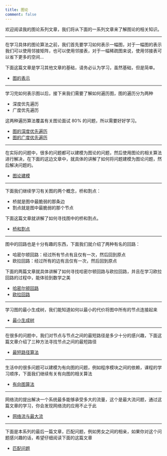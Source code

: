 ```yaml
---
title: 图论
comment: false
---
```


欢迎阅读我的图论系列文章，我们将从下面的一系列文章来了解图论的相关知识。

---

在学习具体的图论算法之前，我们首先要学习如何表示一幅图，对于一幅图的表示我们可以使用邻接矩阵，也可以使用邻接表，对于一幅稀疏图来说，使用邻接表可以省下更多的空间...

下面这篇文章是学习其他文章的基础，请务必认为学习，虽然基础，但是简单。

- [图的表示](/vuepress-blog/数据结构/图的表示)

---

学习完如何表示图以后，接下来我们需要了解如何遍历图，图的遍历分为两种

- 深度优先遍历
- 广度优先遍历

这两种遍历算法覆盖有关图论面试 80% 的问题，所以需要好好学习。

- [图的深度优先遍历](/vuepress-blog/数据结构/图的深度优先遍历)
- [图的广度优先遍历](/vuepress-blog/数据结构/图的广度优先遍历)

---

在实际的问题中，很多的问题都可以建模为图论的问题，然后使用图论的相关算法进行解决，在下面的这边文章中，就具体的讲解了如何将问题建模为图论问题，然后解决问题的。

- [图论建模](/vuepress-blog/数据结构/图论建模)

---

下面我们继续学习有关图的两个概念，桥和割点：

- 桥就是图中最脆弱的那条边
- 割点就是图中最脆弱的那个节点

下面这篇文章就讲解了如何寻找图中的桥和割点。

- [桥和割点](/vuepress-blog/数据结构/桥和割点)

---

图中的回路也是十分有趣的东西，下面我们就介绍了两种有名的回路：

- 哈密尔顿回路：经过所有节点有且仅有一次，然后回到原点
- 欧拉回路：经过所有的边有且仅有一次，然后回到原点

下面的两篇文章就具体讲解了如何寻找哈密尔顿回路与欧拉回路，并且在学习欧拉回路的过程中，能体验到数学之美


- [哈密尔顿回路](/vuepress-blog/数据结构/哈密尔顿回路)
- [欧拉回路](/vuepress-blog/数据结构/欧拉回路)

---

学习图的最小生成树，我们能知道如何以最小的代价将图中所有的节点连接起来

- [最小生成树](/vuepress-blog/数据结构/最小生成树)

---

在很多的问题中，我们对节点与节点之间的最短路径是多少十分的感兴趣，下面这篇文章介绍了三种方法寻找节点之间的最短路径

- [最短路径算法](/vuepress-blog/数据结构/最短路径算法)

---

生活中的很多问题可以建模为有向图的问题，例如程序模块之间的依赖，课程的学习顺序，下面我们继续有关有向图的相关算法

- [有向图算法](/vuepress-blog/数据结构/有向图算法)

---

网络流的提出解决一个系统最多能够承受多大的流量，这个是最大流问题，通过这篇文章的学习，你会发现网络流的应用不止于此

- [网络流与最大流](/vuepress-blog/数据结构/网络流与最大流)

---

下面是本系列的最后一篇文章，匹配问题，例如男女之间的相亲，如果你对这个问题感兴趣的话，希望仔细阅读下面的这篇文章

- [匹配问题](/vuepress-blog/数据结构/匹配问题)

